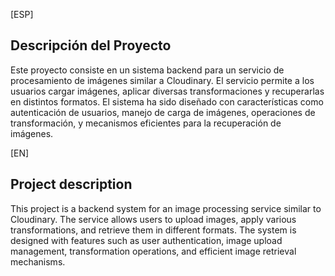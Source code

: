 [ESP]
## Descripción del Proyecto
<p>Este proyecto consiste en un sistema backend para un servicio de procesamiento de imágenes similar a Cloudinary. El servicio permite a los usuarios cargar imágenes, aplicar diversas transformaciones y recuperarlas en distintos formatos. El sistema ha sido diseñado con características como autenticación de usuarios, manejo de carga de imágenes, operaciones de transformación, y mecanismos eficientes para la recuperación de imágenes.</p>

[EN]
## Project description
<p>This project is a backend system for an image processing service similar to Cloudinary. The service allows users to upload images, apply various transformations, and retrieve them in different formats. The system is designed with features such as user authentication, image upload management, transformation operations, and efficient image retrieval mechanisms.</p>
